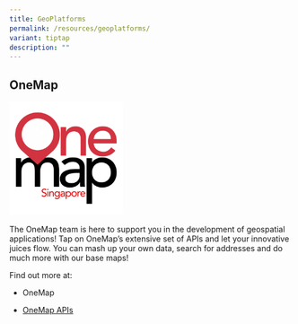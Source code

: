 ```yaml
---
title: GeoPlatforms
permalink: /resources/geoplatforms/
variant: tiptap
description: ""
---
```

<h2>OneMap</h2><div class="isomer-image-wrapper"><img style="width: 40%;" height="auto" width="100%" alt="" src="/images/OneMap.png"></div><p>The OneMap team is here to support you in the development of geospatial applications! Tap on OneMap’s extensive set of APIs and let your innovative juices flow. You can mash up your own data, search for addresses and do much more with our base maps!</p><p>Find out more at: </p><ul data-tight="true" class="tight"><li><p>OneMap</p></li><li><p><a href="https://www.onemap.gov.sg/apidocs/" rel="noopener noreferrer nofollow" target="_blank">OneMap APIs</a></p></li></ul><p></p>